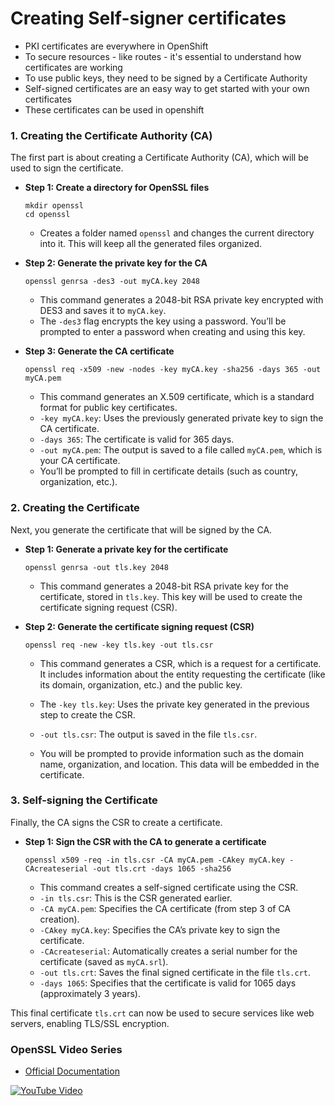 # Creating Self-signer certificates 

- PKI certificates are everywhere in OpenShift
- To secure resources - like routes - it's essential to understand how certificates are working
- To use public keys, they need to be signed by a Certificate Authority 
- Self-signed certificates are an easy way to get started with your own certificates 
- These certificates can be used in openshift 

### 1. **Creating the Certificate Authority (CA)**

The first part is about creating a Certificate Authority (CA), which will be used to sign the certificate.

- **Step 1: Create a directory for OpenSSL files**  
  ```shell
  mkdir openssl 
  cd openssl
  ```
  - Creates a folder named `openssl` and changes the current directory into it. This will keep all the generated files organized.

- **Step 2: Generate the private key for the CA**  
  ```shell
  openssl genrsa -des3 -out myCA.key 2048
  ```
  - This command generates a 2048-bit RSA private key encrypted with DES3 and saves it to `myCA.key`.
  - The `-des3` flag encrypts the key using a password. You’ll be prompted to enter a password when creating and using this key.

- **Step 3: Generate the CA certificate**  
  ```shell
  openssl req -x509 -new -nodes -key myCA.key -sha256 -days 365 -out myCA.pem
  ```
  - This command generates an X.509 certificate, which is a standard format for public key certificates.
  - `-key myCA.key`: Uses the previously generated private key to sign the CA certificate.
  - `-days 365`: The certificate is valid for 365 days.
  - `-out myCA.pem`: The output is saved to a file called `myCA.pem`, which is your CA certificate.
  - You’ll be prompted to fill in certificate details (such as country, organization, etc.).

### 2. **Creating the Certificate**

Next, you generate the certificate that will be signed by the CA.

- **Step 1: Generate a private key for the certificate**  
  ```shell
  openssl genrsa -out tls.key 2048
  ```
  - This command generates a 2048-bit RSA private key for the certificate, stored in `tls.key`. This key will be used to create the certificate signing request (CSR).

- **Step 2: Generate the certificate signing request (CSR)**  
  ```shell
  openssl req -new -key tls.key -out tls.csr
  ```
  - This command generates a CSR, which is a request for a certificate. It includes information about the entity requesting the certificate (like its domain, organization, etc.) and the public key.
  - The `-key tls.key`: Uses the private key generated in the previous step to create the CSR.
  - `-out tls.csr`: The output is saved in the file `tls.csr`.

  - You will be prompted to provide information such as the domain name, organization, and location. This data will be embedded in the certificate.

### 3. **Self-signing the Certificate**

Finally, the CA signs the CSR to create a certificate.

- **Step 1: Sign the CSR with the CA to generate a certificate**  
  ```shell
  openssl x509 -req -in tls.csr -CA myCA.pem -CAkey myCA.key -CAcreateserial -out tls.crt -days 1065 -sha256
  ```
  - This command creates a self-signed certificate using the CSR.
  - `-in tls.csr`: This is the CSR generated earlier.
  - `-CA myCA.pem`: Specifies the CA certificate (from step 3 of CA creation).
  - `-CAkey myCA.key`: Specifies the CA’s private key to sign the certificate.
  - `-CAcreateserial`: Automatically creates a serial number for the certificate (saved as `myCA.srl`).
  - `-out tls.crt`: Saves the final signed certificate in the file `tls.crt`.
  - `-days 1065`: Specifies that the certificate is valid for 1065 days (approximately 3 years).
  
This final certificate `tls.crt` can now be used to secure services like web servers, enabling TLS/SSL encryption.

### OpenSSL Video Series

- [Official Documentation](https://wiki.openssl.org/index.php/Command_Line_Utilities)

[![YouTube Video](https://img.youtube.com/vi/O1OaJmrRHrw/0.jpg)](https://www.youtube.com/watch?v=O1OaJmrRHrw&list=PLgBMtP0_D_afzNG7Zs2jr8FSoyeU4yqhi)
